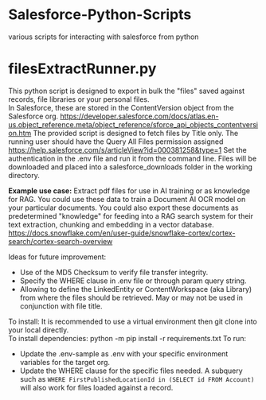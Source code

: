 # Salesforce-Python-Scripts
various scripts for interacting with salesforce from python

# filesExtractRunner.py

This python script is designed to export in bulk the "files" saved against records, file libraries or your personal files.  
In Salesforce, these are stored in the ContentVersion object from the Salesforce org.  https://developer.salesforce.com/docs/atlas.en-us.object_reference.meta/object_reference/sforce_api_objects_contentversion.htm
The provided script is designed to fetch files by Title only.
The running user should have the Query All Files permission assigned https://help.salesforce.com/s/articleView?id=000381258&type=1
Set the authentication in the .env file and run it from the command line.
Files will be downloaded and placed into a salesforce_downloads folder in the working directory.

**Example use case:** Extract pdf files for use in AI training or as knowledge for RAG.  You could use these data to train a Document AI OCR model on your particular documents.  You could also export these documents as predetermined "knowledge" for feeding into a RAG search system for their text extraction, chunking and embedding in a vector database.  https://docs.snowflake.com/en/user-guide/snowflake-cortex/cortex-search/cortex-search-overview

Ideas for future improvement: 
* Use of the MD5 Checksum to verify file transfer integrity.
* Specify the WHERE clause in .env file or through param query string.
* Allowing to define the LinkedEntity or ContentWorkspace (aka Library) from where the files should be retrieved.  May or may not be used in conjunction with file title.

To install: It is recommended to use a virtual environment then git clone into your local directly.  
To install dependencies: python -m pip install -r requirements.txt 
To run: 
* Update the .env-sample as .env with your specific environment variables for the target org.  
* Update the WHERE clause for the specific files needed.  A subquery such as ```WHERE FirstPublishedLocationId in (SELECT id FROM Account)``` will also work for files loaded against a record. 
